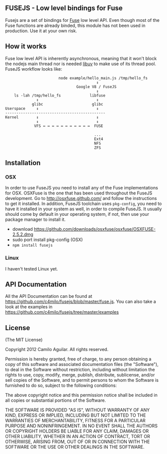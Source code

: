 ## FUSEJS - Low level bindings for Fuse
Fusejs are a set of bindings for [Fuse](http://fuse.sourceforge.net/) low level API. Even though most of the Fuse functions are already binded, this module has not been used in production. Use it at your own risk. 


## How it works
Fuse low level API is inherently asynchronous, meaning that it won't block the nodejs main thread nor is needed [libuv](https://github.com/joyent/libuv) to make use of its thread pool. FuseJS workflow looks like:

```                          
                        node example/hello_main.js /tmp/hello_fs
                                         ↕ 
                                Google V8 / FuseJS
                                         ↕
	ls -lah /tmp/hello_fs             libfuse
         	  ↕                          ↕
       		glibc                      glibc
Userspace     ↕                          ↕
---------------------------------------------         
Kernel        ↕                          ↕	
			  ↕                          ↕
             VFS ↔ ↔ ↔ ↔ ↔ ↔ ↔ ↔ ↔ ↔ ↔  FUSE
             
             							...
                                        Ext4
                                        NFS
                                        ZFS
```

## Installation
### OSX
In order to use FuseJS you need to install any of the Fuse implementations for OSX. OSXFuse is the one that has been used throughout the FuseJS development. Go to http://osxfuse.github.com/ and follow the instructions to get it installed. In addition, FuseJS toolchain uses `pkg-config`, you need to have it installed in your system as well, in order to compile FuseJS. It usually should come by default in your operating system, if not, then use your package manager to install it.

* download https://github.com/downloads/osxfuse/osxfuse/OSXFUSE-2.5.2.dmg
* sudo port install pkg-config (OSX)
* ```npm install fusejs``` 


### Linux
I haven't tested Linux yet. 



## API Documentation
All the API Documentation can be found at https://github.com/c4milo/fusejs/blob/master/fuse.js. You can also take a look at the examples in https://github.com/c4milo/fusejs/tree/master/examples

## License
(The MIT License)

Copyright 2012 Camilo Aguilar. All rights reserved.

Permission is hereby granted, free of charge, to any person obtaining a copy
of this software and associated documentation files (the "Software"), to
deal in the Software without restriction, including without limitation the
rights to use, copy, modify, merge, publish, distribute, sublicense, and/or
sell copies of the Software, and to permit persons to whom the Software is
furnished to do so, subject to the following conditions:

The above copyright notice and this permission notice shall be included in
all copies or substantial portions of the Software.

THE SOFTWARE IS PROVIDED "AS IS", WITHOUT WARRANTY OF ANY KIND, EXPRESS OR
IMPLIED, INCLUDING BUT NOT LIMITED TO THE WARRANTIES OF MERCHANTABILITY,
FITNESS FOR A PARTICULAR PURPOSE AND NONINFRINGEMENT. IN NO EVENT SHALL THE
AUTHORS OR COPYRIGHT HOLDERS BE LIABLE FOR ANY CLAIM, DAMAGES OR OTHER
LIABILITY, WHETHER IN AN ACTION OF CONTRACT, TORT OR OTHERWISE, ARISING
FROM, OUT OF OR IN CONNECTION WITH THE SOFTWARE OR THE USE OR OTHER DEALINGS
IN THE SOFTWARE.
